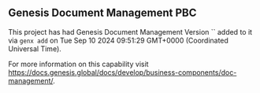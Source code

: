 ## Genesis Document Management PBC

This project has had Genesis Document Management Version `` added to it via `genx add` on Tue Sep 10 2024 09:51:29 GMT+0000 (Coordinated Universal Time).

For more information on this capability visit https://docs.genesis.global/docs/develop/business-components/doc-management/.
